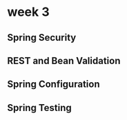 # week 3

## Spring Security

## REST and Bean Validation

## Spring Configuration

## Spring Testing
